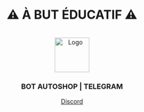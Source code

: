 
<div align="center">
  <h1>⚠ À BUT ÉDUCATIF ⚠</h1><br>
    <img src="https://telegram.org/img/t_logo_sprite.svg" alt="Logo" width="80" height="80">
  <h3>BOT AUTOSHOP | TELEGRAM</h3>
  <p>
   <a href="https://discord.gg/ctp">Discord</a>
  </p>
</div>
